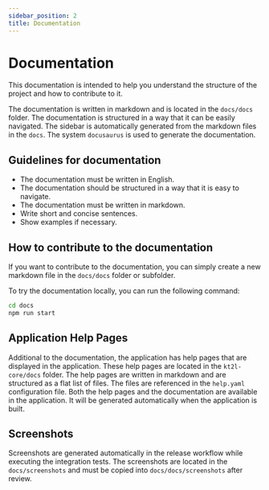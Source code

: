 ```yaml
---
sidebar_position: 2
title: Documentation
---
```


# Documentation

This documentation is intended to help you understand the structure of the project and how to contribute to it.

The documentation is written in markdown and is located in the `docs/docs` folder. The documentation is structured in 
a way that it can be easily navigated. The sidebar is automatically generated from the markdown files in the `docs`.
The system `docusaurus` is used to generate the documentation.

## Guidelines for documentation

- The documentation must be written in English.
- The documentation should be structured in a way that it is easy to navigate.
- The documentation must be written in markdown. 
- Write short and concise sentences.
- Show examples if necessary.

## How to contribute to the documentation

If you want to contribute to the documentation, you can simply create a new markdown file in the `docs/docs` folder or 
subfolder.

To try the documentation locally, you can run the following command:

```bash
cd docs
npm run start
```

## Application Help Pages

Additional to the documentation, the application has help pages that are displayed in the application. These help pages
are located in the `kt2l-core/docs` folder. The help pages are written in markdown and are structured as a flat list of
files. The files are referenced in the `help.yaml` configuration file. Both the help pages and the documentation are
available in the application. It will be generated automatically when the application is built.

## Screenshots

Screenshots are generated automatically in the release workflow while executing the integration tests. The screenshots 
are located in the `docs/screenshots` and must be copied into `docs/docs/screenshots` after review. 
